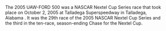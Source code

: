 The 2005 UAW-FORD 500 was a NASCAR Nextel Cup Series race that took place on October 2, 2005 at Talladega Superspeedway in Talladega, Alabama . It was the 29th race of the 2005 NASCAR Nextel Cup Series and the third in the ten-race, season-ending Chase for the Nextel Cup.
